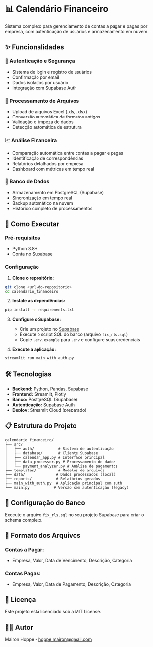 # 📊 Calendário Financeiro

Sistema completo para gerenciamento de contas a pagar e pagas por empresa, com autenticação de usuários e armazenamento em nuvem.

## ✨ Funcionalidades

### 🔐 Autenticação e Segurança
- Sistema de login e registro de usuários
- Confirmação por email
- Dados isolados por usuário
- Integração com Supabase Auth

### 📁 Processamento de Arquivos
- Upload de arquivos Excel (.xls, .xlsx)
- Conversão automática de formatos antigos
- Validação e limpeza de dados
- Detecção automática de estrutura

### 📈 Análise Financeira
- Comparação automática entre contas a pagar e pagas
- Identificação de correspondências
- Relatórios detalhados por empresa
- Dashboard com métricas em tempo real

### 💾 Banco de Dados
- Armazenamento em PostgreSQL (Supabase)
- Sincronização em tempo real
- Backup automático na nuvem
- Histórico completo de processamentos

## 🚀 Como Executar

### Pré-requisitos
- Python 3.8+
- Conta no Supabase

### Configuração

1. **Clone o repositório:**
```bash
git clone <url-do-repositorio>
cd calendario_financeiro
```

2. **Instale as dependências:**
```bash
pip install -r requirements.txt
```

3. **Configure o Supabase:**
   - Crie um projeto no [Supabase](https://supabase.com)
   - Execute o script SQL do banco (arquivo `fix_rls.sql`)
   - Copie `.env.example` para `.env` e configure suas credenciais

4. **Execute a aplicação:**
```bash
streamlit run main_with_auth.py
```

## 🛠️ Tecnologias

- **Backend:** Python, Pandas, Supabase
- **Frontend:** Streamlit, Plotly
- **Banco:** PostgreSQL (Supabase)
- **Autenticação:** Supabase Auth
- **Deploy:** Streamlit Cloud (preparado)

## 📋 Estrutura do Projeto

```
calendario_financeiro/
├── src/
│   ├── auth/           # Sistema de autenticação
│   ├── database/       # Cliente Supabase
│   ├── calendar_app.py # Interface principal
│   ├── data_processor.py # Processamento de dados
│   └── payment_analyzer.py # Análise de pagamentos
├── templates/          # Modelos de arquivos
├── data/              # Dados processados (local)
├── reports/           # Relatórios gerados
├── main_with_auth.py  # Aplicação principal com auth
└── main.py           # Versão sem autenticação (legacy)
```

## 🔧 Configuração do Banco

Execute o arquivo `fix_rls.sql` no seu projeto Supabase para criar o schema completo.

## 📄 Formato dos Arquivos

### Contas a Pagar:
- Empresa, Valor, Data de Vencimento, Descrição, Categoria

### Contas Pagas:
- Empresa, Valor, Data de Pagamento, Descrição, Categoria

## 📄 Licença

Este projeto está licenciado sob a MIT License.

## 👨‍💻 Autor

Mairon Hoppe - [hoppe.mairon@gmail.com](mailto:hoppe.mairon@gmail.com)
